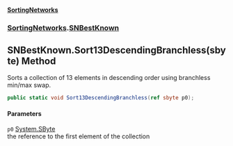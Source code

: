 #### [SortingNetworks](index.md 'index')
### [SortingNetworks](SortingNetworks.md 'SortingNetworks').[SNBestKnown](SortingNetworks_SNBestKnown.md 'SortingNetworks.SNBestKnown')
## SNBestKnown.Sort13DescendingBranchless(sbyte) Method
Sorts a collection of 13 elements in descending order using branchless min/max swap.  
```csharp
public static void Sort13DescendingBranchless(ref sbyte p0);
```
#### Parameters
<a name='SortingNetworks_SNBestKnown_Sort13DescendingBranchless(sbyte)_p0'></a>
`p0` [System.SByte](https://docs.microsoft.com/en-us/dotnet/api/System.SByte 'System.SByte')  
the reference to the first element of the collection
  
